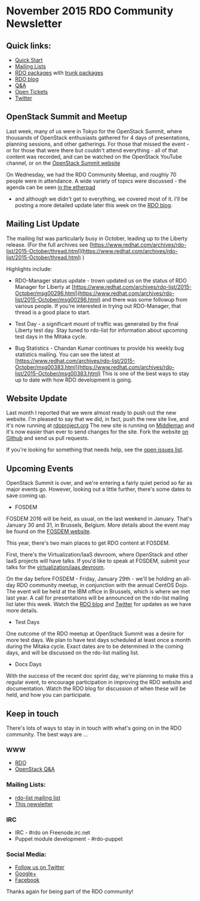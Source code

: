 # November 2015 RDO Community Newsletter

## Quick links:

* [Quick Start](http://rdoproject.org/quickstart)
* [Mailing Lists](http://rdoproject.org/community/mailing-lists/)
* [RDO packages](http://rdoproject.org/repos/) with [trunk packages](http://rdoproject.org/repos/openstack/openstack-trunk/)
* [RDO blog](http://rdoproject.org/blog)
* [Q&A](http://ask.openstack.org/)
* [Open Tickets](http://tm3.org/rdobugs)
* [Twitter](http://twitter.com/rdocommunity)

## OpenStack Summit and Meetup

Last week, many of us were in Tokyo for the OpenStack Summit, where
thousands of OpenStack enthusiasts gathered for 4 days of
presentations, planning sessions, and other gatherings. For those that
missed the event - or for those that were there but couldn't attend
everything - all of that content was recorded, and can be watched on
the OpenStack YouTube channel, or on the [OpenStack Summit website](https://www.openstack.org/summit/tokyo-2015/videos/)

On Wednesday, we had the RDO Community Meetup, and roughly 70 people
were in attendance. A wide variety of topics were discussed - the
agenda can be seen [in the etherpad](https://etherpad.openstack.org/p/rdo-tokyo) 
- and although we didn't get to everything, we covered most of it. I'll be posting a more detailed update later this week on the [RDO blog](http://rdoproject.org/blog).

## Mailing List Update

The mailing list was particularly busy in October, leading up to the
Liberty release. (For the full archives see
[https://www.redhat.com/archives/rdo-list/2015-October/thread.html](https://www.redhat.com/archives/rdo-list/2015-October/thread.html) )

Highlights include:

* RDO-Manager status update - trown updated us on the status of RDO
Manager for Liberty at
[https://www.redhat.com/archives/rdo-list/2015-October/msg00296.html](https://www.redhat.com/archives/rdo-list/2015-October/msg00296.html)
and there was some followup from various people. If you're
interested in trying out RDO-Manager, that thread is a good place to
start.

* Test Day - a significant mount of traffic was generated by the final
Liberty test day. Stay tuned to rdo-list for information about
upcoming test days in the Mitaka cycle.

* Bug Statistics - Chandan Kumar continues to provide his weekly bug
statistics mailing. You can see the latest at
[https://www.redhat.com/archives/rdo-list/2015-October/msg00383.html](https://www.redhat.com/archives/rdo-list/2015-October/msg00383.html)
This is one of the best ways to stay up to date with how RDO
development is going.

## Website Update

Last month I reported that we were almost ready to push out the new
website. I'm pleased to say that we did, in fact, push the new site
live, and it's now running at [rdoproject.org](http://rdoproject.org/) 
The new site is running on [Middleman](https://middlemanapp.com/) 
and it's now easier
than ever to send changes for the site. Fork the website 
[on Github](https://github.com/redhat-openstack/website) and send us pull requests.

If you're looking for something that needs help, see the [open issues list](https://github.com/redhat-openstack/website/issues).

## Upcoming Events

OpenStack Summit is over, and we're entering a fairly quiet period so
far as major events go. However, looking out a little further, there's
some dates to save coming up.

* FOSDEM

FOSDEM 2016 will be held, as usual, on the last weekend in January.
That's January 30 and 31, in Brussels, Belgium. More details about the
event may be found on the [FOSDEM website](https://fosdem.org/2016/).

This year, there's two main places to get RDO content at FOSDEM.

First, there's the Virtualization/IaaS devroom, where OpenStack and
other IaaS projects will have talks. If you'd like to speak at FOSDEM, 
submit your talks for the [virtualization/iaas devroom](http://goo.gl/ZOS8W3).

On the day before FOSDEM - Friday, January 29th - we'll be holding an
all-day RDO community meetup, in conjunction with the annual CentOS
Dojo. The event will be held at the IBM office in Brussels, which is
where we met last year. A call for presentations will be announced on
the rdo-list mailing list later this week. Watch the [RDO blog](http://rdoproject.org/blog/) and [Twitter](http://twitter.com/rdoproject) for updates
as we have more details.

* Test Days

One outcome of the RDO meetup at OpenStack Summit was a desire for
more test days. We plan to have test days scheduled at least once a
month during the Mitaka cycle. Exact dates are to be determined in the
coming days, and will be discussed on the rdo-list mailing list.

* Docs Days

With the success of the recent doc sprint day, we're planning to make
this a regular event, to encourage participation in improving the RDO
website and documentation. Watch the RDO blog for discussion of when
these will be held, and how you can participate.

## Keep in touch 

There's lots of ways to stay in in touch with what's going on in the
RDO community. The best ways are ...

### WWW 
* [RDO](http://rdoproject.org/)
* [OpenStack Q&A](http://ask.openstack.org/ )

### Mailing Lists: 
* [rdo-list mailing list](http://www.redhat.com/mailman/listinfo/rdo-list )
* [This newsletter](http://www.redhat.com/mailman/listinfo/rdo-newsletter )

### IRC 
* IRC - #rdo on Freenode.irc.net
* Puppet module development - #rdo-puppet

### Social Media: 
* [Follow us on Twitter](http://twitter.com/rdocommunity )
* [Google+](http://tm3.org/rdogplus )
* [Facebook](http://facebook.com/rdocommunity)

Thanks again for being part of the RDO community!


